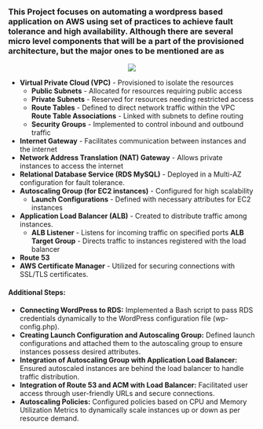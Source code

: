 ### This Project focuses on automating a wordpress based application on AWS using set of practices to achieve fault tolerance and high availability. Although there are several micro level components that will be a part of the provisioned architecture, but the major ones to be mentioned are as 
    
<p align="center">
  <img src="https://github.com/k-mughal/Ansible/assets/18217530/6edf2bde-0592-4244-874a-c060420c0eea">
</p>  

- **Virtual Private Cloud (VPC)** - Provisioned to isolate the resources
  - **Public Subnets** - Allocated for resources requiring public access
  - **Private Subnets** - Reserved for resources needing restricted access
  - **Route Tables** - Defined to direct network traffic within the VPC
    **Route Table Associations** - Linked with subnets to define routing
  - **Security Groups** - Implemented to control inbound and outbound traffic
- **Internet Gateway** - Facilitates communication between instances and the internet
- **Network Address Translation (NAT) Gateway** - Allows private instances to access the internet
- **Relational Database Service (RDS MySQL)** - Deployed in a Multi-AZ configuration for fault tolerance.
- **Autoscaling Group (for EC2 instances)** - Configured for high scalability
  - **Launch Configurations** - Defined with necessary attributes for EC2 instances
- **Application Load Balancer (ALB)** - Created to distribute traffic among instances.
  - **ALB Listener** - Listens for incoming traffic on specified ports
    **ALB Target Group** - Directs traffic to instances registered with the load balancer
- **Route 53**
- **AWS Certificate Manager** - Utilized for securing connections with SSL/TLS certificates.

#### Additional Steps:
- **Connecting WordPress to RDS:** Implemented a Bash script to pass RDS credentials dynamically to the WordPress configuration file (wp-config.php).
- **Creating Launch Configuration and Autoscaling Group:** Defined launch configurations and attached them to the autoscaling group to ensure instances possess desired attributes.
- **Integration of Autoscaling Group with Application Load Balancer:** Ensured autoscaled instances are behind the load balancer to handle traffic distribution.
- **Integration of Route 53 and ACM with Load Balancer:** Facilitated user access through user-friendly URLs and secure connections.
- **Autoscaling Policies:** Configured policies based on CPU and Memory Utilization Metrics to dynamically scale instances up or down as per resource demand.